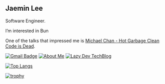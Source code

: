 ## Jaemin Lee

Software Engineer.

I’m interested in Bun

One of the talks that impressed me is [Michael Chan - Hot Garbage Clean Code is Dead](https://youtu.be/-NP_upexPFg?si=l_z4qjq801tomApA).

[![Gmail Badge](https://img.shields.io/badge/Gmail-tech.jmtt@gmail.com-teal?style=flat-square&logo=gmail&logoColor=white&link=mailto:tech.jmtt@gmail.com)](mailto:tech.jmtt@gmail.com)
[![About Me](https://img.shields.io/badge/Bendd-About-7E8EF1?style=flat-square&logo=https://i.ibb.co/DWcg2zC/icon-512x512.png)](https://bendd.me/)
[![Lazy Dev TechBlog](https://img.shields.io/badge/Lazy%20Dev-TechBlog-ffa7c4?style=flat-square&logo=https://i.ibb.co/DWcg2zC/icon-512x512.png)](https://lazy-dev.netlify.app/)

[![Top Langs](https://github-readme-stats-git-masterrstaa-rickstaa.vercel.app/api/top-langs/?username=jaem1n207&layout=compact&theme=dracula)](https://github.com/anuraghazra/github-readme-stats)

[![trophy](https://github-profile-trophy.vercel.app/?username=jaem1n207&theme=gitdimmed&rank=SECRET,S,AAA,AA,A&margin-w=4)](https://github.com/ryo-ma/github-profile-trophy)
